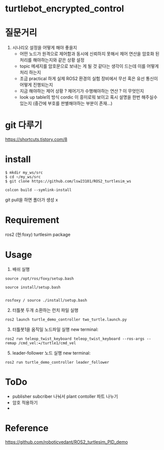 # turtlebot_encrypted_control

# 질문거리

1. 시나리오 설정을 어떻게 해야 좋을지
   - 어떤 노드가 원격으로 제어함과 동시에 신뢰하지 못해서 제어 연산을 암호화 된 처리를 해야하는지와 같은 상황 설정
   - topic 메세지를 암호문으로 보내는 게 될 것 같다는 생각이 드는데 이를 어떻게 처리 하는지
   - 조금 practical 하게 실제 ROS2 환경의 실험 장비에서 무선 혹은 유선 통신이 어떻게 진행되는지
   - 지금 해야하는 제어 상황 ? 제어기가 수행해야하는 연산 ? 이 무엇인지
   - look up table의 방식 cordic 이 흥미로워 보이고 혹시 설명을 한번 해주실수 있는지 (중간에 부호를 판별해야하는 부분이 존재...)


# git 다루기
https://shortcuts.tistory.com/8

# install
```
$ mkdir my_ws/src  
$ cd ~/my_ws/src  
$ git clone https://github.com/lsw23101/ROS2_turtlesim_ws

colcon build --symlink-install
```
git pull을 하면 폴더가 생성 x
# Requirement
ros2 (현:foxy)
turtlesim package

# Usage
1. 배쉬 실행
```
source /opt/ros/foxy/setup.bash

source install/setup.bash


rosfoxy / source ./install/setup.bash
```

2. 터틀봇 두개 소환하는 런치 파일 실행  
```
ros2 launch turtle_demo_controller two_turtle.launch.py
```

3. 터틀봇1을 움직일 노드파일 실행
new terminal:  
```
ros2 run teleop_twist_keyboard teleop_twist_keyboard --ros-args --remap /cmd_vel:=/turtle1/cmd_vel
```

5. leader-follower 노드 실행
new terminal:  
```
ros2 run turtle_demo_controller leader_follower
```

# ToDo
- publisher subcriber 나눠서 plant contoller 파트 나누기
- 암호 적용하기
- 


# Reference

https://github.com/roboticvedant/ROS2_turtlesim_PID_demo
